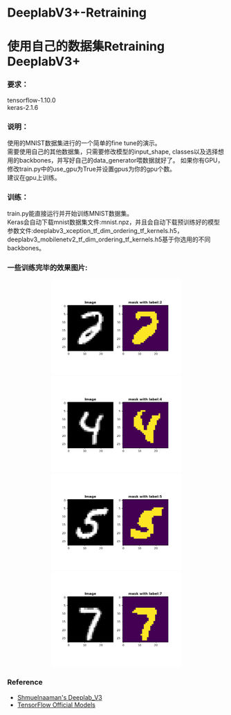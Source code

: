 # DeeplabV3+-Retraining
# 使用自己的数据集Retraining DeeplabV3+


### 要求：
tensorflow-1.10.0<br>
keras-2.1.6<br>


### 说明：
使用的MNIST数据集进行的一个简单的fine tune的演示。<br>
需要使用自己的其他数据集，只需要修改模型的input_shape, classes以及选择想用的backbones，并写好自己的data_generator喂数据就好了。
如果你有GPU，修改train.py中的use_gpu为True并设置gpus为你的gpu个数。<br>
建议在gpu上训练。<br>


### 训练：
train.py能直接运行并开始训练MNIST数据集。<br>
Keras会自动下载mnist数据集文件:mnist.npz，并且会自动下载预训练好的模型参数文件:deeplabv3_xception_tf_dim_ordering_tf_kernels.h5，deeplabv3_mobilenetv2_tf_dim_ordering_tf_kernels.h5基于你选用的不同backbones。<br>


### 一些训练完毕的效果图片:
<p align="center">
    <img src="asserts/02.png" width=300>
    <img src="asserts/04.png" width=300></br>
    <img src="asserts/05.png" width=300>
    <img src="asserts/07.png" width=300></br>
</p>


### Reference
- [Shmuelnaaman's Deeplab_V3](https://github.com/Shmuelnaaman/deeplab_v3)
- [TensorFlow Official Models](https://github.com/tensorflow/models/tree/master/research/deeplab)
